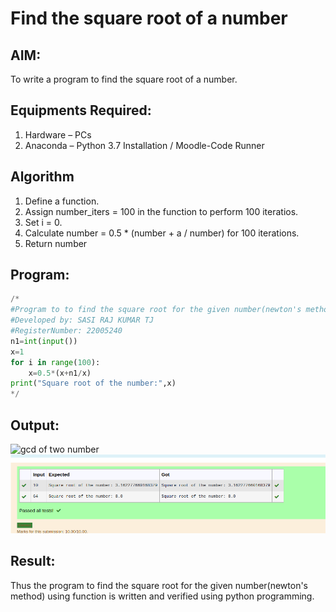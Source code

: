 # Find the square root of a number

## AIM:
To write a program to find the square root of a number.

## Equipments Required:
1. Hardware – PCs
2. Anaconda – Python 3.7 Installation / Moodle-Code Runner

## Algorithm
1. Define a function.
2. Assign number_iters = 100 in the function to perform 100 iteratios.
3. Set i = 0.
4. Calculate  number = 0.5 * (number + a / number) for 100 iterations.
5. Return number

## Program:
``` python
/*
#Program to to find the square root for the given number(newton's method) using function.
#Developed by: SASI RAJ KUMAR TJ
#RegisterNumber: 22005240
n1=int(input())
x=1
for i in range(100):
    x=0.5*(x+n1/x)
print("Square root of the number:",x)
*/
```

## Output:
![gcd of two number](gcd.jpg)
![OUTPUT](outcom.png)


## Result:
Thus the program to find the square root for the given number(newton's method) using function is written and verified using python programming.
